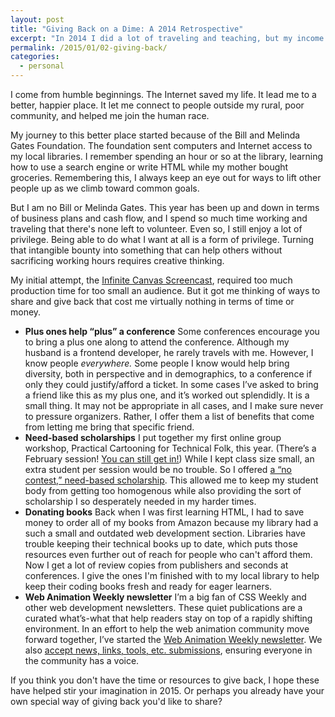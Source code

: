 ```yaml
---
layout: post
title: "Giving Back on a Dime: A 2014 Retrospective"
excerpt: "In 2014 I did a lot of traveling and teaching, but my income was spotty. While I'm privileged to do as I please, I had to think creatively to find ways to share my rather intangible bounty with others."
permalink: /2015/01/02-giving-back/
categories:
  - personal
---
```

I come from humble beginnings. The Internet saved my life. It lead me to a better, happier place. It let me connect to people outside my rural, poor community, and helped me join the human race.

My journey to this better place started because of the Bill and Melinda Gates Foundation. The foundation sent computers and Internet access to my local libraries. I remember spending an hour or so at the library, learning how to use a search engine or write HTML while my mother bought groceries. Remembering this, I always keep an eye out for ways to lift other people up as we climb toward common goals.

But I am no Bill or Melinda Gates. This year has been up and down in terms of business plans and cash flow, and I spend so much time working and traveling that there's none left to volunteer. Even so, I still enjoy a lot of privilege. Being able to do what I want at all is a form of privilege. Turning that intangible bounty into something that can help others without sacrificing working hours requires creative thinking.

My initial attempt, the [Infinite Canvas Screencast](http://theinfinitecanvas.com), required too much production time for too small an audience. But it got me thinking of ways to share and give back that cost me virtually nothing in terms of time or money.

* __Plus ones help “plus” a conference__ Some conferences encourage you to bring a plus one along to attend the conference. Although my husband is a frontend developer, he rarely travels with me. However, I know people _everywhere._ Some people I know would help bring diversity, both in perspective and in demographics, to a conference if only they could justify/afford a ticket. In some cases I’ve asked to bring a friend like this as my plus one, and it’s worked out splendidly. It is a small thing. It may not be appropriate in all cases, and I make sure never to pressure organizers. Rather, I offer them a list of benefits that come from letting me bring that specific friend.
* __Need-based scholarships__ I put together my first online group workshop, Practical Cartooning for Technical Folk, this year. (There’s a February session! [You can still get in!](http://rachelnabors.com/training/)) While I kept class size small, an extra student per session would be no trouble. So I offered [a “no contest,” need-based scholarship](https://docs.google.com/forms/d/1S1mVTDY08HeiRTij5z_-lflq7m91-kuTSeX650bok9g/viewform?usp=send_form). This allowed me to keep my student body from getting too homogenous while also providing the sort of scholarship I so desperately needed in my harder times.
* __Donating books__ Back when I was first learning HTML, I had to save money to order all of my books from Amazon because my library had a such a small and outdated web development section. Libraries have trouble keeping their technical books up to date, which puts those resources even further out of reach for people who can't afford them. Now I get a lot of review copies from publishers and seconds at conferences. I give the ones I'm finished with to my local library to help keep their coding books fresh and ready for eager learners.
* __Web Animation Weekly newsletter__ I’m a big fan of CSS Weekly and other web development newsletters. These quiet publications are a curated what’s-what that help readers stay on top of a rapidly shifting environment. In an effort to help the web animation community move forward together, I’ve started the [Web Animation Weekly newsletter](http://eepurl.com/_Yc_L). We also [accept news, links, tools, etc. submissions](http://goo.gl/forms/lSufQ1D9mF), ensuring everyone in the community has a voice.

If you think you don't have the time or resources to give back, I hope these have helped stir your imagination in 2015. Or perhaps you already have your own special way of giving back you'd like to share?